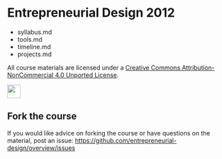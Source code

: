 Entrepreneurial Design 2012
===========================

* syllabus.md
* tools.md
* timeline.md
* projects.md

All course materials are licensed under a [Creative Commons Attribution-NonCommercial 4.0 Unported License](http://creativecommons.org/licenses/by-nc/4.0/).

<a href="http://creativecommons.org/licenses/by-nc/4.0/"><img src="http://mirrors.creativecommons.org/presskit/buttons/88x31/png/by-nc.png" height=31></a>

## Fork the course

If you would like advice on forking the course or have questions on the material, post an issue:
<https://github.com/entrepreneurial-design/overview/issues>

